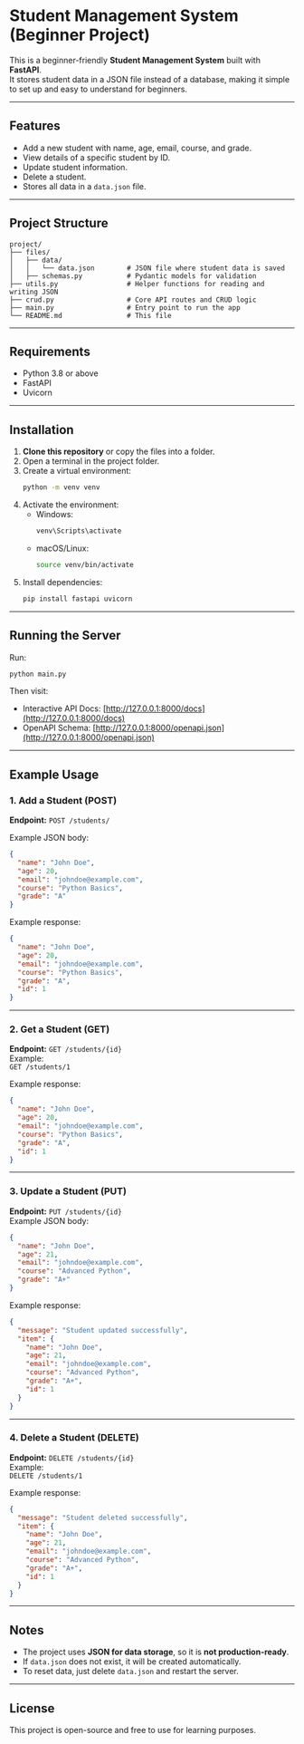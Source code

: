 # Student Management System (Beginner Project)

This is a beginner-friendly **Student Management System** built with **FastAPI**.  
It stores student data in a JSON file instead of a database, making it simple to set up and easy to understand for beginners.

---

## Features
- Add a new student with name, age, email, course, and grade.
- View details of a specific student by ID.
- Update student information.
- Delete a student.
- Stores all data in a `data.json` file.

---

## Project Structure
```
project/
├── files/
│   ├── data/
│   │   └── data.json        # JSON file where student data is saved
│   ├── schemas.py           # Pydantic models for validation
├── utils.py                 # Helper functions for reading and writing JSON
├── crud.py                  # Core API routes and CRUD logic
├── main.py                  # Entry point to run the app
└── README.md                # This file
```

---

## Requirements
- Python 3.8 or above
- FastAPI
- Uvicorn

---

## Installation
1. **Clone this repository** or copy the files into a folder.
2. Open a terminal in the project folder.
3. Create a virtual environment:
   ```bash
   python -m venv venv
   ```
4. Activate the environment:
   - Windows:
     ```bash
     venv\Scripts\activate
     ```
   - macOS/Linux:
     ```bash
     source venv/bin/activate
     ```
5. Install dependencies:
   ```bash
   pip install fastapi uvicorn
   ```

---

## Running the Server
Run:
```bash
python main.py
```

Then visit:
- Interactive API Docs: [http://127.0.0.1:8000/docs](http://127.0.0.1:8000/docs)
- OpenAPI Schema: [http://127.0.0.1:8000/openapi.json](http://127.0.0.1:8000/openapi.json)

---

## Example Usage

### **1. Add a Student (POST)**
**Endpoint:** `POST /students/`

Example JSON body:
```json
{
  "name": "John Doe",
  "age": 20,
  "email": "johndoe@example.com",
  "course": "Python Basics",
  "grade": "A"
}
```
Example response:
```json
{
  "name": "John Doe",
  "age": 20,
  "email": "johndoe@example.com",
  "course": "Python Basics",
  "grade": "A",
  "id": 1
}
```

---

### **2. Get a Student (GET)**
**Endpoint:** `GET /students/{id}`  
Example:  
`GET /students/1`

Example response:
```json
{
  "name": "John Doe",
  "age": 20,
  "email": "johndoe@example.com",
  "course": "Python Basics",
  "grade": "A",
  "id": 1
}
```

---

### **3. Update a Student (PUT)**
**Endpoint:** `PUT /students/{id}`  
Example JSON body:
```json
{
  "name": "John Doe",
  "age": 21,
  "email": "johndoe@example.com",
  "course": "Advanced Python",
  "grade": "A+"
}
```
Example response:
```json
{
  "message": "Student updated successfully",
  "item": {
    "name": "John Doe",
    "age": 21,
    "email": "johndoe@example.com",
    "course": "Advanced Python",
    "grade": "A+",
    "id": 1
  }
}
```

---

### **4. Delete a Student (DELETE)**
**Endpoint:** `DELETE /students/{id}`  
Example:  
`DELETE /students/1`

Example response:
```json
{
  "message": "Student deleted successfully",
  "item": {
    "name": "John Doe",
    "age": 21,
    "email": "johndoe@example.com",
    "course": "Advanced Python",
    "grade": "A+",
    "id": 1
  }
}
```

---

## Notes
- The project uses **JSON for data storage**, so it is **not production-ready**.
- If `data.json` does not exist, it will be created automatically.
- To reset data, just delete `data.json` and restart the server.

---

## License
This project is open-source and free to use for learning purposes.

